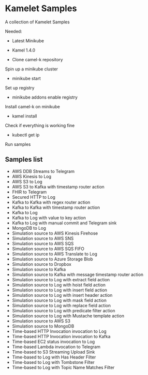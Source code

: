 # Kamelet Samples

A collection of Kamelet Samples

Needed:
- Latest Minikube
- Kamel 1.4.0

- Clone camel-k repository

Spin up a minikube cluster
- minikube start

Set up registry
- minikube addons enable registry

Install camel-k on minikube
- kamel install

Check if everything is working fine
- kubectl get ip

Run samples

## Samples list

- AWS DDB Streams to Telegram
- AWS Kinesis to Log
- AWS S3 to Log
- AWS S3 to Kafka with timestamp router action
- FHIR to Telegram
- Secured HTTP to Log
- Kafka to Kafka with regex router action
- Kafka to Kafka with timestamp router action
- Kafka to Log
- Kafka to Log with value to key action
- Kafka to Log with manual commit and Telegram sink
- MongoDB to Log
- Simulation source to AWS Kinesis Firehose
- Simulation source to AWS SNS
- Simulation source to AWS SQS
- Simulation source to AWS SQS FIFO
- Simulation source to AWS Translate to Log
- Simulation source to Azure Storage Blob
- Simulation source to Dropbox
- Simulation source to Kafka
- Simulation source to Kafka with message timestamp router action
- Simulation source to Log with extract field action
- Simulation source to Log with hoist field action
- Simulation source to Log with insert field action
- Simulation source to Log with insert header action
- Simulation source to Log with mask field action
- Simulation source to Log with replace field action
- Simulation source to Log with predicate filter action
- Simulation source to Log with Mustache template action
- Simulation source to AWS S3
- Simulation source to MongoDB
- Time-based HTTP Invocation invocation to Log
- Time-based HTTP Invocation invocation to Kafka
- Time-based EC2 status invocation to Log
- Time-based Lambda invocation to Telegram
- Time-based to S3 Streaming Upload Sink
- Time-based to Log with Has Header Filter
- Time-based to Log with Tombstone Filter
- Time-based to Log with Topic Name Matches Filter

